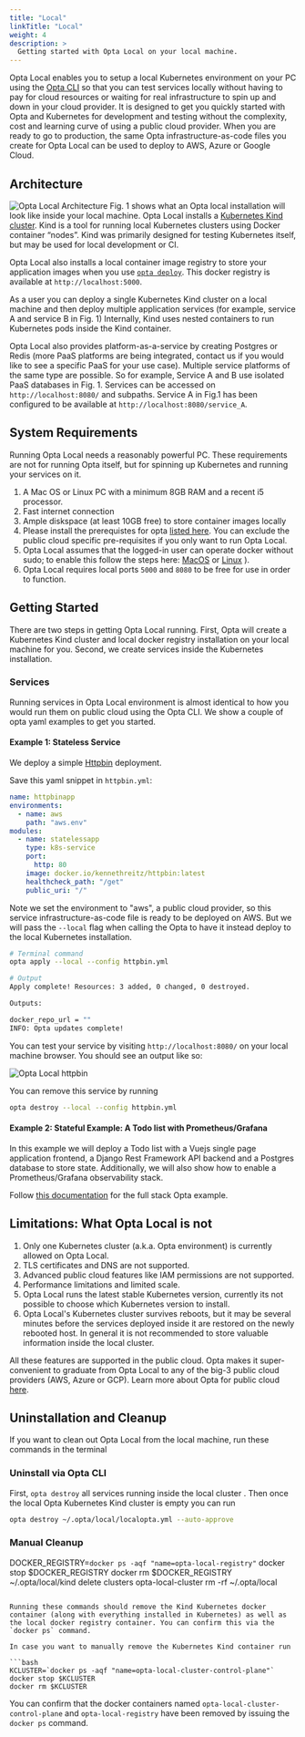 ```yaml
---
title: "Local"
linkTitle: "Local"
weight: 4
description: >
  Getting started with Opta Local on your local machine.
---
```



Opta Local enables you to setup a local Kubernetes environment on your PC using the [Opta CLI](https://docs.opta.dev/overview/) so that you can test services locally without having to pay for cloud resources or waiting for real infrastructure to spin up and down in your cloud provider. It is designed to get you quickly started with Opta and Kubernetes for development and testing without  the complexity, cost and learning curve of using a public cloud provider. When you are ready to go to production, the same Opta infrastructure-as-code files you create for Opta Local can be used to deploy to AWS, Azure or Google Cloud.


## Architecture
![Opta Local Architecture](/images/optalocal-arch.png)
Fig. 1 shows what an Opta local installation will look like inside your local machine. Opta Local installs a [Kubernetes Kind cluster](https://kind.sigs.k8s.io/). Kind is a tool for running local Kubernetes clusters using Docker container “nodes”. Kind was primarily designed for testing Kubernetes itself, but may be used for local development or CI.

Opta Local also installs a local container image registry to store your application images when you use [`opta deploy`](https://docs.opta.dev/tutorials/custom_image/). This docker registry is available at `http://localhost:5000`. 

As a user you can deploy a single Kubernetes Kind cluster on a local machine and then deploy multiple application services (for example, service A and service B in Fig. 1) Internally, Kind uses nested containers to run Kubernetes pods inside the Kind container. 

Opta Local also provides platform-as-a-service by creating Postgres or Redis (more PaaS platforms are being integrated, contact us if you would like to see a specific PaaS for your use case). Multiple service platforms of the same type are possible. So for example, Service A and B use isolated PaaS databases in Fig. 1. Services can be accessed on `http://localhost:8080/` and subpaths. Service A in Fig.1 has been configured to be available at `http://localhost:8080/service_A`.

## System Requirements

Running Opta Local needs a reasonably powerful PC. These requirements are not for running Opta itself, but for spinning up Kubernetes and running your services on it.

  1. A Mac OS or Linux PC with a minimum 8GB RAM and a recent i5 processor.
  2. Fast internet connection
  3. Ample diskspace (at least 10GB free) to store container images locally
  4. Please install the prerequistes for opta [listed here](https://docs.opta.dev/installation/#prerequisites). You can exclude the public cloud specific pre-requisites if you only want to run Opta Local.
  5. Opta Local assumes that the logged-in user can operate docker without sudo; to enable this follow the steps here: [MacOS](https://docs.docker.com/desktop/mac/install/) or [Linux](https://docs.docker.com/engine/install/linux-postinstall/#manage-docker-as-a-non-root-user) ).
  6. Opta Local requires local ports `5000` and `8080` to be free for use in order to function.

## Getting Started

There are two steps in getting Opta Local running. First, Opta will create a Kubernetes Kind cluster and local docker registry installation on your local machine for you. Second, we create services inside the Kubernetes installation.


### Services 

Running services in Opta Local environment is almost identical to how you would run them on public cloud using the Opta CLI. We show a couple of opta yaml examples to get you started.

#### Example 1: Stateless Service

We deploy a simple [Httpbin](https://github.com/postmanlabs/httpbin) deployment.

Save this yaml snippet in `httpbin.yml`:

```yaml
name: httpbinapp
environments:
  - name: aws
    path: "aws.env"
modules:
  - name: statelessapp
    type: k8s-service
    port:
      http: 80
    image: docker.io/kennethreitz/httpbin:latest
    healthcheck_path: "/get"
    public_uri: "/"

```
Note we set the environment to "aws", a public cloud provider, so this service infrastructure-as-code file is ready to be deployed on AWS. But we will pass the `--local` flag when calling the Opta to have it instead deploy to the local Kubernetes installation.

```bash
# Terminal command
opta apply --local --config httpbin.yml 

# Output
Apply complete! Resources: 3 added, 0 changed, 0 destroyed.

Outputs:

docker_repo_url = ""
INFO: Opta updates complete!


```

You can test your service by visiting `http://localhost:8080/` on your local machine browser. You should see an output like so:

![Opta Local httpbin](/images/httpbin.png)

You can remove this service by running

```bash
opta destroy --local --config httpbin.yml
```

#### Example 2: Stateful Example: A Todo list with Prometheus/Grafana
In this example we will deploy a Todo list with a Vuejs single page application frontend, a Django Rest Framework API backend and a Postgres database to store state. Additionally, we will also show how to enable a Prometheus/Grafana observability stack.

Follow [this documentation](https://github.com/run-x/opta-examples/tree/main/full-stack-example) for the full stack Opta example.

## Limitations: What Opta Local is not


1. Only one Kubernetes cluster (a.k.a. Opta environment) is currently allowed on Opta Local.
2. TLS certificates and DNS are not supported.
3. Advanced public cloud features like IAM permissions are not supported.
4. Performance limitations and limited scale.
5. Opta Local runs the latest stable Kubernetes version, currently its not possible to choose which Kubernetes version to install.
6. Opta Local's Kubernetes cluster survives reboots, but it may be several minutes before the services deployed inside it are restored on the newly rebooted host. In general it is not recommended to store valuable information inside the local cluster.
   
All these features are supported in the public cloud. Opta makes it super-convenient to graduate from Opta Local to any of the big-3 public cloud providers (AWS, Azure or GCP). Learn more about Opta for public cloud [here](https://docs.opta.dev/getting-started/).


## Uninstallation and Cleanup

If you want to clean out Opta Local from the local machine, run these commands in the terminal

### Uninstall via Opta CLI

First, `opta destroy` all services running inside the local cluster . Then once the local Opta Kubernetes Kind cluster is empty you can run

```bash
opta destroy ~/.opta/local/localopta.yml --auto-approve

```
### Manual Cleanup

DOCKER_REGISTRY=`docker ps -aqf "name=opta-local-registry"`
docker stop $DOCKER_REGISTRY
docker rm $DOCKER_REGISTRY
~/.opta/local/kind delete clusters opta-local-cluster
rm -rf ~/.opta/local

```

Running these commands should remove the Kind Kubernetes docker container (along with everything installed in Kubernetes) as well as the local docker registry container. You can confirm this via the `docker ps` command. 

In case you want to manually remove the Kubernetes Kind container run

```bash
KCLUSTER=`docker ps -aqf "name=opta-local-cluster-control-plane"`
docker stop $KCLUSTER
docker rm $KCLUSTER
```

You can confirm that the docker containers named `opta-local-cluster-control-plane` and `opta-local-registry` have been removed by issuing the `docker ps` command.
